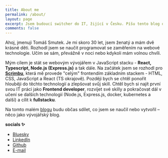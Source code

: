 ```yaml
---
title: About me
permalink: /about/
layout: page
excerpt: Jsem budoucí switcher do IT, žijící v Česku. Píšu tento blog o mé cestě v programování, který běží na jekyllu, hostován na githubu a na Klisé šabloně.
comments: false
---
```


Ahoj, jmenuji Tomáš Smutek. Je mi skoro 30 let, jsem ženatý a mám dvě krásné děti. Rozhodl jsem se naučit programovat se zaměřením na webové technologie. Učím se sám, převážně v noci nebo kdykoli mám volnou chvíli.

Mým cílem je stát se webovým vývojářem v JavaScript stacku - **React, Typescript, Node.js (Express.js)** a tak dále. Na začátek jsem se rozhodl pro [**Scrimbu**](https://scrimba.com/home), která mě provede "celým" frontendím základním stackem - HTML, CSS, JavaScript a React (TS okrajově). Později bych se chtěl ponořit hlouběji do těchto technologií a zlepšovat svůj skill. Chtěl bych si najít první svou IT práci jako **Frontend developer**, rozvíjet své skilly a pokračovat dál v učení se dalších technologií (Node.js, Express.js, docker, kubernetes a další) a cílit k **fullstacku**.

Na tomto malém [blogu](https://smtk.cz/archive/) budu občas sdílet, co jsem se naučil nebo vytvořil – něco jako vývojářský blog.

**socials ✨**

- [Bluesky](https://bsky.app/profile/smtk.cz)
- [LinkedIn](https://www.linkedin.com/in/heysmtk/)
- [Github](https://github.com/heysmtk)
- [E-mail](mailto:smtktom@gmail.com)

